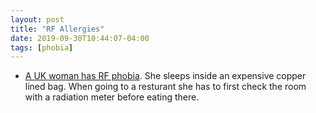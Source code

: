 ```yaml
---
layout: post
title: "RF Allergies"
date: 2019-09-30T10:44:07-04:00
tags: [phobia]
---
```


- [A UK woman has RF phobia](https://nypost.com/2019/09/27/woman-with-wi-fi-allergy-sleeps-in-500-copper-sleeping-bag/). She sleeps inside an expensive copper lined bag. When going to a resturant she has to first check the room with a radiation meter before eating there.

